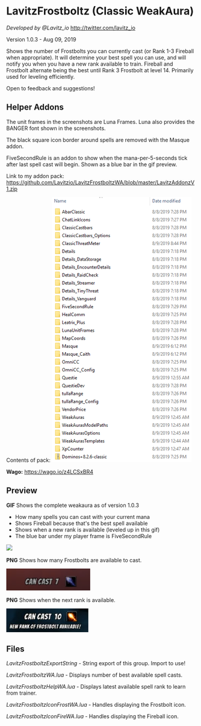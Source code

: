 # LavitzFrostboltz (Classic WeakAura)
*Developed by @Lavitz_io*
http://twitter.com/lavitz_io

Version 1.0.3 - Aug 09, 2019

Shows the number of Frostbolts you can currently cast (or Rank 1-3 Fireball when appropriate). It will determine your best spell you can use, and will notify you when you have a new rank available to train. Fireball and Frostbolt alternate being the best until Rank 3 Frostbolt at level 14. Primarily used for leveling efficiently.

Open to feedback and suggestions!

## Helper Addons
The unit frames in the screenshots are Luna Frames. Luna also provides the BANGER font shown in the screenshots.

The black square icon border around spells are removed with the Masque addon.

FiveSecondRule is an addon to show when the mana-per-5-seconds tick after last spell cast will begin. Shown as a blue bar in the gif preview.

Link to my addon pack: https://github.com/Lavitzio/LavitzFrostboltzWA/blob/master/LavitzAddonzV1.zip

Contents of pack: ![](./LavitzAddonzV1Contents.png)

**Wago:** https://wago.io/z4LCSxBR4

## Preview
**GIF** Shows the complete weakaura as of version 1.0.3

- How many spells you can cast with your current mana
- Shows Fireball because that's the best spell available
- Shows when a new rank is available (leveled up in this gif)
- The blue bar under my player frame is FiveSecondRule

![](./LavitzFrostboltzPreviewAll.gif)

**PNG** Shows how many Frostbolts are available to cast.

![](./LavitzFrostboltzPreviewAll1.png)

**PNG** Shows when the next rank is available.

![](./LavitzFrostboltzPreviewAll2.png)

## Files
*LavitzFrostboltzExportString* - String export of this group. Import to use!

*LavitzFrostboltzWA.lua* - Displays number of best available spell casts.

*LavitzFrostboltzHelpWA.lua* - Displays latest available spell rank to learn from trainer.

*LavitzFrostboltzIconFrostWA.lua* - Handles displaying the Frostbolt icon.

*LavitzFrostboltzIconFireWA.lua* - Handles displaying the Fireball icon.
